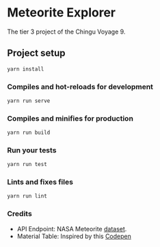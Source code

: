 # Meteorite Explorer

The tier 3 project of the Chingu Voyage 9.

## Project setup

```bash
yarn install
```

### Compiles and hot-reloads for development

```bash
yarn run serve
```

### Compiles and minifies for production

```bash
yarn run build
```

### Run your tests

```bash
yarn run test
```

### Lints and fixes files

```bash
yarn run lint
```

### Credits

- API Endpoint: NASA Meteorite [dataset](https://data.nasa.gov/Space-Science/Meteorite-Landings/gh4g-9sfh).
- Material Table: Inspired by this [Codepen](https://codepen.io/SamanthaNguyen/pen/akwEAB)
